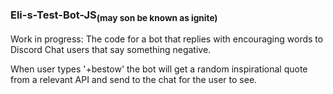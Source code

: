 ### Eli-s-Test-Bot-JS<sub>(may son be known as ignite)</sub>
Work in progress: The code for a bot that replies with encouraging words to Discord Chat users that say something negative.

When user types '+bestow' the bot will get a random inspirational quote from a relevant API and send to the chat for the user to see.
